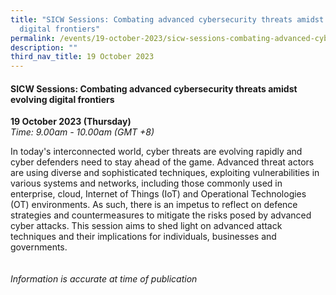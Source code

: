 ```yaml
---
title: "SICW Sessions: Combating advanced cybersecurity threats amidst evolving
  digital frontiers"
permalink: /events/19-october-2023/sicw-sessions-combating-advanced-cybersecurity-threats/
description: ""
third_nav_title: 19 October 2023
---
```

#### **SICW Sessions: Combating advanced cybersecurity threats amidst evolving digital frontiers**

**19 October 2023 (Thursday)**  
*Time: 9.00am - 10.00am (GMT +8)*

In today's interconnected world, cyber threats are evolving rapidly and cyber defenders need to stay ahead of the game. Advanced threat actors are using diverse and sophisticated techniques, exploiting vulnerabilities in various systems and networks, including those commonly used in enterprise, cloud, Internet of Things (IoT) and Operational Technologies (OT) environments. As such, there is an impetus to reflect on defence strategies and countermeasures to mitigate the risks posed by advanced cyber attacks. This session aims to shed light on advanced attack techniques and their implications for individuals, businesses and governments.
<br><br><br>
*Information is accurate at time of publication*